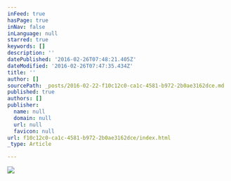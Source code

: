 ```yaml
---
inFeed: true
hasPage: true
inNav: false
inLanguage: null
starred: true
keywords: []
description: ''
datePublished: '2016-02-26T07:48:21.405Z'
dateModified: '2016-02-26T07:47:35.434Z'
title: ''
author: []
sourcePath: _posts/2016-02-22-f10c12c0-ca1c-4581-b972-2b0ae3162dce.md
published: true
authors: []
publisher:
  name: null
  domain: null
  url: null
  favicon: null
url: f10c12c0-ca1c-4581-b972-2b0ae3162dce/index.html
_type: Article

---
```

![](https://s3-us-west-2.amazonaws.com/the-grid-img/p/e5f6a2bd19b3912c37a90c31aad10e5e3f7856d5.png)